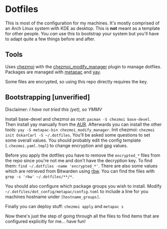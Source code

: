 # Dotfiles

This is most of the configuration for my machines.
It's mostly comprised of an Arch Linux system with KDE as desktop.
This is **not** meant as a template for other people.
You _can_ use this to bootstrap your system but you'll have to adapt quite a few things before and after.

## Tools

Uses [chezmoi](https://www.chezmoi.io/) with the [chezmoi_modify_manager](https://vorpalblade.github.io/chezmoi_modify_manager/index.html) plugin to manage dotfiles.
Packages are managed with [metapac](https://github.com/ripytide/metapac) and [yay](https://github.com/Jguer/yay).

Some files are encrypted, so using this repo directly requires the key.

## Bootstrapping \[unverified\]

Disclaimer: _I have not tried this (yet), so YMMV_

Install base-devel and chezmoi as root: `pacman -S chezmoi base-devel`.
Then install yay manually from the [AUR](https://aur.archlinux.org/packages/yay-bin).
Afterwards you can install the other tools: `yay -S metapac-bin chezmoi_modify_manager`.
Init chezmoi: `chezmoi init OskarCarl -S ~/.dotfiles`.
You'll be asked some questions to set some overall values. You should probably edit the config template (`.chezmoi.yaml.tmpl`) to change encryption and gpg values.

Before you apply the dotfiles you have to remove the `encrypted_*` files from the repo since you're not me and don't have the decryption key.
To find them: `find ~/.dotfiles -name 'encrypted_*'`.
There are also some values which are retrieved from Bitwarden using [rbw](https://github.com/doy/rbw). You can find the files with `grep -s 'rbw' ~/.dotfiles/**/*`.

You should also configure which package groups you wish to install.
Modify `~/.dotfiles/dot_config/metapac/config.toml` to include a line for you machines hostname under `[hostname_groups]`.

Finally you can deploy stuff: `chezmoi apply` and `metapac s`

Now there's just the step of going through all the files to find items that are configured explicitly for me... have fun!
